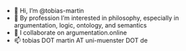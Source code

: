 - 👋 Hi, I’m @tobias-martin
- 👀 By profession I’m interested in philosophy, especially in argumentation, logic, ontology, and semantics
- 💞️ I collaborate on argumentation.online
- 📫 tobias DOT martin AT uni-muenster DOT de
